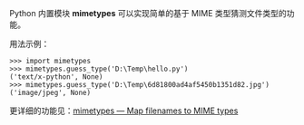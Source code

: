 Python 内置模块 **mimetypes** 可以实现简单的基于 MIME 类型猜测文件类型的功能。

用法示例：

    >>> import mimetypes
    >>> mimetypes.guess_type('D:\Temp\hello.py')
    ('text/x-python', None)
    >>> mimetypes.guess_type('D:\Temp\6d81800ad4af5450b1351d82.jpg')
    ('image/jpeg', None)

更详细的功能见：[mimetypes — Map filenames to MIME types](http://docs.python.org/library/mimetypes.html)

